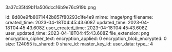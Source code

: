 3a37c35f49b11a506dcc16b9e76c919b.png

id: 8d80e9fb8071442b857f80293c1fe4e9
mime: image/png
filename: 
created_time: 2023-04-18T04:45:43.608Z
updated_time: 2023-04-18T04:45:43.608Z
user_created_time: 2023-04-18T04:45:43.608Z
user_updated_time: 2023-04-18T04:45:43.608Z
file_extension: png
encryption_cipher_text: 
encryption_applied: 0
encryption_blob_encrypted: 0
size: 124055
is_shared: 0
share_id: 
master_key_id: 
user_data: 
type_: 4